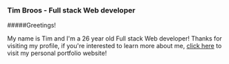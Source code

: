 ### Tim Broos - Full stack Web developer

#####Greetings!

My name is Tim and I'm a 26 year old Full stack Web developer! Thanks for visiting my profile, if you're interested to learn more about me, [click here](https://timmeahj.github.io/) to visit my personal portfolio website!
